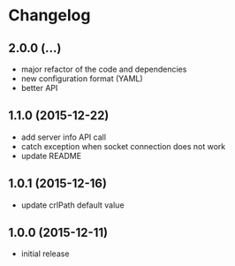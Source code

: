 # Changelog

## 2.0.0 (...)
- major refactor of the code and dependencies
- new configuration format (YAML)
- better API

## 1.1.0 (2015-12-22)
- add server info API call
- catch exception when socket connection does not work
- update README

## 1.0.1 (2015-12-16)
- update crlPath default value

## 1.0.0 (2015-12-11)
- initial release
